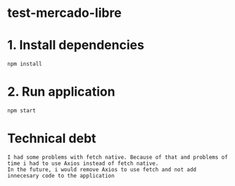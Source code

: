 # test-mercado-libre

# 1. Install dependencies
    npm install

# 2. Run application
    npm start


# Technical debt

    I had some problems with fetch native. Because of that and problems of time i had to use Axios instead of fetch native.
    In the future, i would remove Axios to use fetch and not add innecesary code to the application 